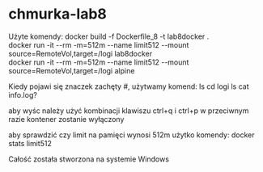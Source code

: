 # chmurka-lab8

Użyte komendy:
docker build -f Dockerfile_8 -t lab8docker . <br>
docker run -it --rm -m=512m --name limit512 --mount source=RemoteVol,target=/logi lab8docker <br>
docker run -it --rm -m=512m --name limit512 --mount source=RemoteVol,target=/logi alpine

Kiedy pojawi się znaczek zachęty #, użytwamy komend:
ls
cd logi
ls
cat info.log?

aby wyśc należy użyć kombinacji klawiszu
ctrl+q i ctrl+p
w przeciwnym razie kontener zostanie wyłączony

aby sprawdzić czy limit na pamięci wynosi 512m użytko komendy:
docker stats limit512

Całość została stworzona na systemie Windows
